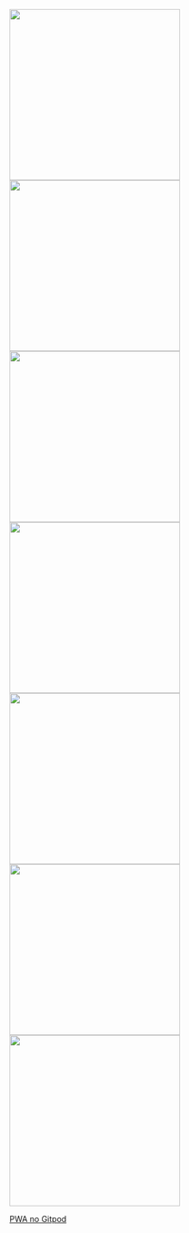 
<p>
    <img src="https://raw.githubusercontent.com/Allanksr/meu-primeiro-jogo-multiplayer/master/playground/pwa-pod/preview/prompt0.gif" width="300">     <img src="https://raw.githubusercontent.com/Allanksr/meu-primeiro-jogo-multiplayer/master/playground/pwa-pod/preview/prompt1.gif" width="300">     <img src="https://raw.githubusercontent.com/Allanksr/meu-primeiro-jogo-multiplayer/master/playground/pwa-pod/preview/prompt2.gif" width="300"> 
    <img src="https://raw.githubusercontent.com/Allanksr/meu-primeiro-jogo-multiplayer/master/playground/pwa-pod/preview/phone0.jpeg" width="300"> 
<img src="https://raw.githubusercontent.com/Allanksr/meu-primeiro-jogo-multiplayer/master/playground/pwa-pod/preview/phone1.jpeg" width="300">
  <img src="https://raw.githubusercontent.com/Allanksr/meu-primeiro-jogo-multiplayer/master/playground/pwa-pod/preview/phone2.jpeg" width="300">
  <img src="https://raw.githubusercontent.com/Allanksr/meu-primeiro-jogo-multiplayer/master/playground/pwa-pod/preview/phone3.jpeg" width="300">
</p>
  
[PWA no Gitpod](http://gitpod.io/#experiment=pwa-pod/https://github.com/Allanksr/meu-primeiro-jogo-multiplayer) 
